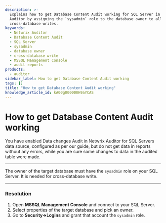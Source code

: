 ```yaml
---
description: >-
  Explains how to get Database Content Audit working for SQL Server in Netwrix
  Auditor by assigning the `sysadmin` role to the database owner to allow
  cross-database writes.
keywords:
  - Netwrix Auditor
  - Database Content Audit
  - SQL Server
  - sysadmin
  - database owner
  - cross-database write
  - MSSQL Management Console
  - audit reports
products:
  - auditor
sidebar_label: How to get Database Content Audit working
tags: []
title: "How to get Database Content Audit working"
knowledge_article_id: kA00g000000H9aYCAS
---
```


# How to get Database Content Audit working

You have enabled Data changes Audit in Netwrix Auditor for SQL Servers data source, configured as per our guide, but do not get data in reports without any errors, while you are sure some changes to data in the audited table were made.

---

The owner of the target database must have the `sysadmin` role on your SQL Server. It is needed for cross-database write.

---

### Resolution

1. Open **MSSQL Management Console** and connect to your SQL Server.
2. Select properties of the target database and pick an owner.
3. Go to **Security->Logins** and grant that account the `sysadmin` role.
